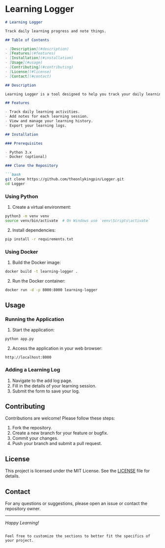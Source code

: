 # Learning Logger

```markdown
# Learning Logger

Track daily learning progress and note things.

## Table of Contents

- [Description](#description)
- [Features](#features)
- [Installation](#installation)
- [Usage](#usage)
- [Contributing](#contributing)
- [License](#license)
- [Contact](#contact)

## Description

Learning Logger is a tool designed to help you track your daily learning progress and note important things. It provides a structured and organized way to keep a record of what you learn each day.

## Features

- Track daily learning activities.
- Add notes for each learning session.
- View and manage your learning history.
- Export your learning logs.

## Installation

### Prerequisites

- Python 3.x
- Docker (optional)

### Clone the Repository

```bash
git clone https://github.com/theonlykingpin/Logger.git
cd Logger
```

### Using Python

1. Create a virtual environment:

```bash
python3 -m venv venv
source venv/bin/activate  # On Windows use `venv\Scripts\activate`
```

2. Install dependencies:

```bash
pip install -r requirements.txt
```

### Using Docker

1. Build the Docker image:

```bash
docker build -t learning-logger .
```

2. Run the Docker container:

```bash
docker run -d -p 8000:8000 learning-logger
```

## Usage

### Running the Application

1. Start the application:

```bash
python app.py
```

2. Access the application in your web browser:

```
http://localhost:8000
```

### Adding a Learning Log

1. Navigate to the add log page.
2. Fill in the details of your learning session.
3. Submit the form to save your log.

## Contributing

Contributions are welcome! Please follow these steps:

1. Fork the repository.
2. Create a new branch for your feature or bugfix.
3. Commit your changes.
4. Push your branch and submit a pull request.

## License

This project is licensed under the MIT License. See the [LICENSE](LICENSE) file for details.

## Contact

For any questions or suggestions, please open an issue or contact the repository owner.

---

*Happy Learning!*
```

Feel free to customize the sections to better fit the specifics of your project.
